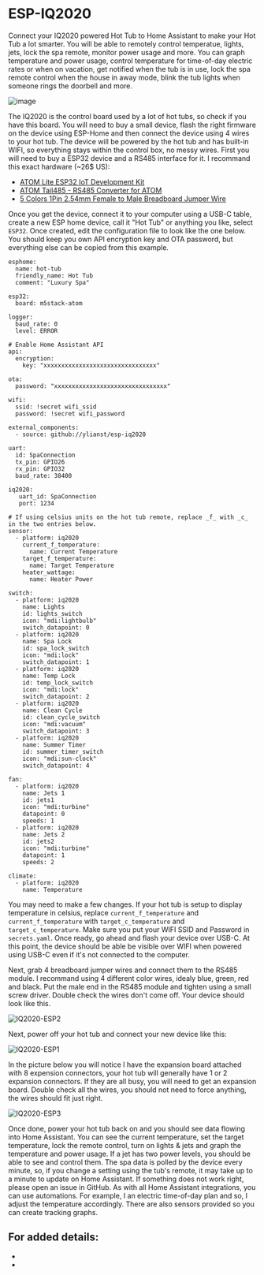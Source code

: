 # ESP-IQ2020
Connect your IQ2020 powered Hot Tub to Home Assistant to make your Hot Tub a lot smarter. You will be able to remotely control temperatue, lights, jets, lock the spa remote, monitor power usage and more. You can graph temperature and power usage, control temperature for time-of-day electric rates or when on vacation, get notified when the tub is in use, lock the spa remote control when the house in away mode, blink the tub lights when someone rings the doorbell and more.

![image](https://github.com/Ylianst/ESP-IQ2020/assets/1319013/b3143b60-84fe-421e-9225-c157ae8f650c)

The IQ2020 is the control board used by a lot of hot tubs, so check if you have this board. You will need to buy a small device, flash the right firmware on the device using ESP-Home and then connect the device using 4 wires to your hot tub. The device will be powered by the hot tub and has built-in WIFI, so everything stays within the control box, no messy wires. First you will need to buy a ESP32 device and a RS485 interface for it. I recommand this exact hardware (~26$ US):

- [ATOM Lite ESP32 IoT Development Kit](https://shop.m5stack.com/products/atom-lite-esp32-development-kit)
- [ATOM Tail485 - RS485 Converter for ATOM](https://shop.m5stack.com/products/atom-tail485)
- [5 Colors 1Pin 2.54mm Female to Male Breadboard Jumper Wire](https://www.amazon.com/XLX-Breadboard-Soldering-Brushless-Double-end/dp/B07S839W8V/ref=sr_1_3)

Once you get the device, connect it to your computer using a USB-C table, create a new ESP home device, call it "Hot Tub" or anything you like, select `ESP32`. Once created, edit the configuration file to look like the one below. You should keep you own API encryption key and OTA password, but everything else can be copied from this example.

```
esphome:
  name: hot-tub
  friendly_name: Hot Tub
  comment: "Luxury Spa"

esp32:
  board: m5stack-atom

logger:
  baud_rate: 0
  level: ERROR

# Enable Home Assistant API
api:
  encryption:
    key: "xxxxxxxxxxxxxxxxxxxxxxxxxxxxxxxx"

ota:
  password: "xxxxxxxxxxxxxxxxxxxxxxxxxxxxxxxx"

wifi:
  ssid: !secret wifi_ssid
  password: !secret wifi_password

external_components:
  - source: github://ylianst/esp-iq2020

uart:
  id: SpaConnection
  tx_pin: GPIO26
  rx_pin: GPIO32
  baud_rate: 38400

iq2020:
   uart_id: SpaConnection
   port: 1234

# If using celsius units on the hot tub remote, replace _f_ with _c_ in the two entries below. 
sensor:
  - platform: iq2020
    current_f_temperature:
      name: Current Temperature
    target_f_temperature:
      name: Target Temperature
    heater_wattage:
      name: Heater Power

switch:
  - platform: iq2020
    name: Lights
    id: lights_switch
    icon: "mdi:lightbulb"
    switch_datapoint: 0
  - platform: iq2020
    name: Spa Lock
    id: spa_lock_switch
    icon: "mdi:lock"
    switch_datapoint: 1
  - platform: iq2020
    name: Temp Lock
    id: temp_lock_switch
    icon: "mdi:lock"
    switch_datapoint: 2
  - platform: iq2020
    name: Clean Cycle
    id: clean_cycle_switch
    icon: "mdi:vacuum"
    switch_datapoint: 3
  - platform: iq2020
    name: Summer Timer
    id: summer_timer_switch
    icon: "mdi:sun-clock"
    switch_datapoint: 4

fan:
  - platform: iq2020
    name: Jets 1
    id: jets1
    icon: "mdi:turbine"
    datapoint: 0
    speeds: 1
  - platform: iq2020
    name: Jets 2
    id: jets2
    icon: "mdi:turbine"
    datapoint: 1
    speeds: 2

climate:
  - platform: iq2020
    name: Temperature
```

You may need to make a few changes. If your hot tub is setup to display temperature in celsius, replace `current_f_temperature` and `current_f_temperature` with `target_c_temperature` and `target_c_temperature`. Make sure you put your WIFI SSID and Password in `secrets.yaml`. Once ready, go ahead and flash your device over USB-C. At this point, the device should be able be visible over WIFI when powered using USB-C even if it's not connected to the computer.

Next, grab 4 breadboard jumper wires and connect them to the RS485 module. I recommand using 4 different color wires, idealy blue, green, red and black. Put the male end in the RS485 module and tighten using a small screw driver. Double check the wires don't come off. Your device should look like this.

![IQ2020-ESP2](https://github.com/Ylianst/ESP-IQ2020/assets/1319013/434920d7-ad5b-446c-af8e-142df2a1e9d8)

Next, power off your hot tub and connect your new device like this:

![IQ2020-ESP1](https://github.com/Ylianst/ESP-IQ2020/assets/1319013/07697b93-9469-46b6-9f8b-8a79d4cd90d3)

In the picture below you will notice I have the expansion board attached with 8 expension connectors, your hot tub will generally have 1 or 2 expansion connectors. If they are all busy, you will need to get an expansion board. Double check all the wires, you should not need to force anything, the wires should fit just right.

![IQ2020-ESP3](https://github.com/Ylianst/ESP-IQ2020/assets/1319013/c52b676b-e35c-474c-8919-2fc57302d0fb)

Once done, power your hot tub back on and you should see data flowing into Home Assistant. You can see the current temperature, set the target temperature, lock the remote control, turn on lights & jets and graph the temperature and power usage. If a jet has two power levels, you should be able to see and control them. The spa data is polled by the device every minute, so, if you change a setting using the tub's remote, it may take up to a minute to update on Home Assistant. If something does not work right, please open an issue in GitHub. As with all Home Assistant integrations, you can use automations. For example, I an electric time-of-day plan and so, I adjust the temperature accordingly. There are also sensors provided so you can create tracking graphs.

For added details:
  -
  -
  -

